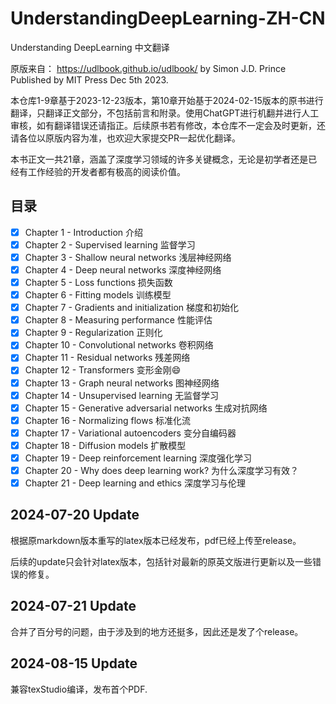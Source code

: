 # UnderstandingDeepLearning-ZH-CN

Understanding DeepLearning 中文翻译

原版来自： https://udlbook.github.io/udlbook/
by Simon J.D. Prince
Published by MIT Press Dec 5th 2023.

本仓库1-9章基于2023-12-23版本，第10章开始基于2024-02-15版本的原书进行翻译，只翻译正文部分，不包括前言和附录。使用ChatGPT进行机翻并进行人工审核，如有翻译错误还请指正。后续原书若有修改，本仓库不一定会及时更新，还请各位以原版内容为准，也欢迎大家提交PR一起优化翻译。

本书正文一共21章，涵盖了深度学习领域的许多关键概念，无论是初学者还是已经有工作经验的开发者都有极高的阅读价值。

## 目录

- [X] Chapter 1 - Introduction 介绍
- [X] Chapter 2 - Supervised learning 监督学习
- [X] Chapter 3 - Shallow neural networks 浅层神经网络
- [X] Chapter 4 - Deep neural networks 深度神经网络
- [X] Chapter 5 - Loss functions 损失函数
- [X] Chapter 6 - Fitting models 训练模型
- [X] Chapter 7 - Gradients and initialization 梯度和初始化
- [X] Chapter 8 - Measuring performance 性能评估
- [X] Chapter 9 - Regularization 正则化
- [X] Chapter 10 - Convolutional networks 卷积网络
- [X] Chapter 11 - Residual networks 残差网络
- [X] Chapter 12 - Transformers 变形金刚😄
- [X] Chapter 13 - Graph neural networks 图神经网络
- [X] Chapter 14 - Unsupervised learning 无监督学习
- [X] Chapter 15 - Generative adversarial networks 生成对抗网络
- [X] Chapter 16 - Normalizing flows 标准化流
- [X] Chapter 17 - Variational autoencoders 变分自编码器
- [X] Chapter 18 - Diffusion models 扩散模型
- [X] Chapter 19 - Deep reinforcement learning 深度强化学习
- [X] Chapter 20 - Why does deep learning work? 为什么深度学习有效？
- [X] Chapter 21 - Deep learning and ethics 深度学习与伦理

## 2024-07-20 Update
根据原markdown版本重写的latex版本已经发布，pdf已经上传至release。

后续的update只会针对latex版本，包括针对最新的原英文版进行更新以及一些错误的修复。

## 2024-07-21 Update
合并了百分号的问题，由于涉及到的地方还挺多，因此还是发了个release。


## 2024-08-15 Update
兼容texStudio编译，发布首个PDF.
